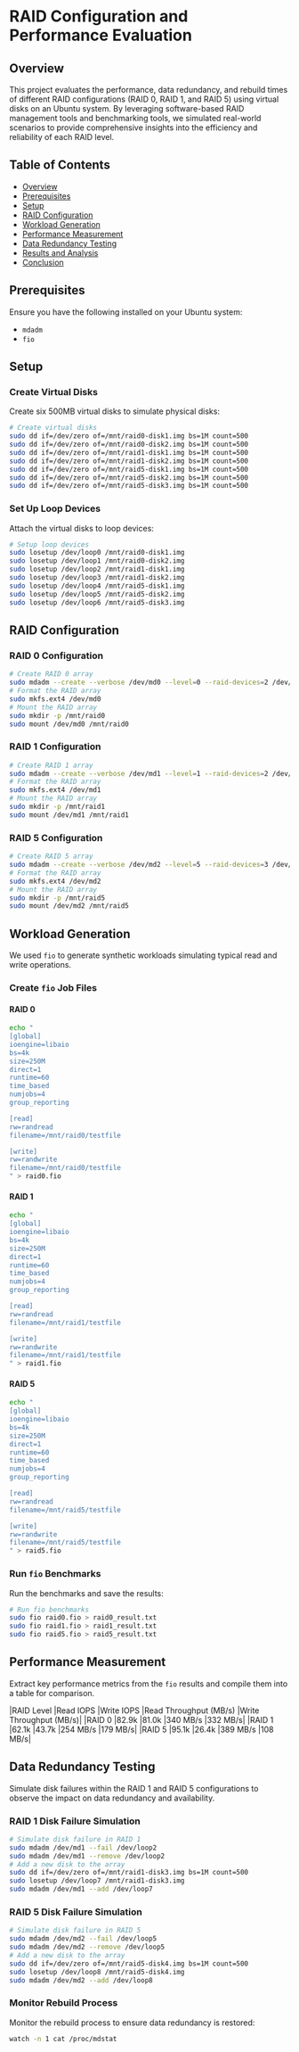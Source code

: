 # RAID Configuration and Performance Evaluation

## Overview

This project evaluates the performance, data redundancy, and rebuild times of different RAID configurations (RAID 0, RAID 1, and RAID 5) using virtual disks on an Ubuntu system. By leveraging software-based RAID management tools and benchmarking tools, we simulated real-world scenarios to provide comprehensive insights into the efficiency and reliability of each RAID level.

## Table of Contents

- [Overview](#overview)
- [Prerequisites](#prerequisites)
- [Setup](#setup)
- [RAID Configuration](#raid-configuration)
- [Workload Generation](#workload-generation)
- [Performance Measurement](#performance-measurement)
- [Data Redundancy Testing](#data-redundancy-testing)
- [Results and Analysis](#results-and-analysis)
- [Conclusion](#conclusion)

## Prerequisites

Ensure you have the following installed on your Ubuntu system:
- `mdadm`
- `fio`

## Setup

### Create Virtual Disks
Create six 500MB virtual disks to simulate physical disks:

```sh
# Create virtual disks
sudo dd if=/dev/zero of=/mnt/raid0-disk1.img bs=1M count=500
sudo dd if=/dev/zero of=/mnt/raid0-disk2.img bs=1M count=500
sudo dd if=/dev/zero of=/mnt/raid1-disk1.img bs=1M count=500
sudo dd if=/dev/zero of=/mnt/raid1-disk2.img bs=1M count=500
sudo dd if=/dev/zero of=/mnt/raid5-disk1.img bs=1M count=500
sudo dd if=/dev/zero of=/mnt/raid5-disk2.img bs=1M count=500
sudo dd if=/dev/zero of=/mnt/raid5-disk3.img bs=1M count=500
```
### Set Up Loop Devices
Attach the virtual disks to loop devices:

```sh
# Setup loop devices
sudo losetup /dev/loop0 /mnt/raid0-disk1.img
sudo losetup /dev/loop1 /mnt/raid0-disk2.img
sudo losetup /dev/loop2 /mnt/raid1-disk1.img
sudo losetup /dev/loop3 /mnt/raid1-disk2.img
sudo losetup /dev/loop4 /mnt/raid5-disk1.img
sudo losetup /dev/loop5 /mnt/raid5-disk2.img
sudo losetup /dev/loop6 /mnt/raid5-disk3.img
```

## RAID Configuration

### RAID 0 Configuration
```sh
# Create RAID 0 array
sudo mdadm --create --verbose /dev/md0 --level=0 --raid-devices=2 /dev/loop0 /dev/loop1
# Format the RAID array
sudo mkfs.ext4 /dev/md0
# Mount the RAID array
sudo mkdir -p /mnt/raid0
sudo mount /dev/md0 /mnt/raid0
```
### RAID 1 Configuration
```sh
# Create RAID 1 array
sudo mdadm --create --verbose /dev/md1 --level=1 --raid-devices=2 /dev/loop2 /dev/loop3
# Format the RAID array
sudo mkfs.ext4 /dev/md1
# Mount the RAID array
sudo mkdir -p /mnt/raid1
sudo mount /dev/md1 /mnt/raid1
```

### RAID 5 Configuration
```sh
# Create RAID 5 array
sudo mdadm --create --verbose /dev/md2 --level=5 --raid-devices=3 /dev/loop4 /dev/loop5 /dev/loop6
# Format the RAID array
sudo mkfs.ext4 /dev/md2
# Mount the RAID array
sudo mkdir -p /mnt/raid5
sudo mount /dev/md2 /mnt/raid5
```

## Workload Generation
We used `fio` to generate synthetic workloads simulating typical read and write operations.

### Create `fio` Job Files

#### RAID 0
```sh
echo "
[global]
ioengine=libaio
bs=4k
size=250M
direct=1
runtime=60
time_based
numjobs=4
group_reporting

[read]
rw=randread
filename=/mnt/raid0/testfile

[write]
rw=randwrite
filename=/mnt/raid0/testfile
" > raid0.fio
```

#### RAID 1
```sh
echo "
[global]
ioengine=libaio
bs=4k
size=250M
direct=1
runtime=60
time_based
numjobs=4
group_reporting

[read]
rw=randread
filename=/mnt/raid1/testfile

[write]
rw=randwrite
filename=/mnt/raid1/testfile
" > raid1.fio
```

#### RAID 5
```sh
echo "
[global]
ioengine=libaio
bs=4k
size=250M
direct=1
runtime=60
time_based
numjobs=4
group_reporting

[read]
rw=randread
filename=/mnt/raid5/testfile

[write]
rw=randwrite
filename=/mnt/raid5/testfile
" > raid5.fio
```

### Run `fio` Benchmarks
Run the benchmarks and save the results:

```sh
# Run fio benchmarks
sudo fio raid0.fio > raid0_result.txt
sudo fio raid1.fio > raid1_result.txt
sudo fio raid5.fio > raid5_result.txt
```

## Performance Measurement

Extract key performance metrics from the `fio` results and compile them into a table for comparison.

|RAID Level	|Read IOPS	|Write IOPS	|Read Throughput (MB/s)	|Write Throughput (MB/s)|
|RAID 0	|82.9k	|81.0k	|340 MB/s	|332 MB/s|
|RAID 1	|62.1k	|43.7k	|254 MB/s	|179 MB/s|
|RAID 5	|95.1k	|26.4k	|389 MB/s	|108 MB/s|


## Data Redundancy Testing

Simulate disk failures within the RAID 1 and RAID 5 configurations to observe the impact on data redundancy and availability.

### RAID 1 Disk Failure Simulation
```sh
# Simulate disk failure in RAID 1
sudo mdadm /dev/md1 --fail /dev/loop2
sudo mdadm /dev/md1 --remove /dev/loop2
# Add a new disk to the array
sudo dd if=/dev/zero of=/mnt/raid1-disk3.img bs=1M count=500
sudo losetup /dev/loop7 /mnt/raid1-disk3.img
sudo mdadm /dev/md1 --add /dev/loop7
```

### RAID 5 Disk Failure Simulation
```sh
# Simulate disk failure in RAID 5
sudo mdadm /dev/md2 --fail /dev/loop5
sudo mdadm /dev/md2 --remove /dev/loop5
# Add a new disk to the array
sudo dd if=/dev/zero of=/mnt/raid5-disk4.img bs=1M count=500
sudo losetup /dev/loop8 /mnt/raid5-disk4.img
sudo mdadm /dev/md2 --add /dev/loop8
```

### Monitor Rebuild Process
Monitor the rebuild process to ensure data redundancy is restored:

```sh
watch -n 1 cat /proc/mdstat
```
